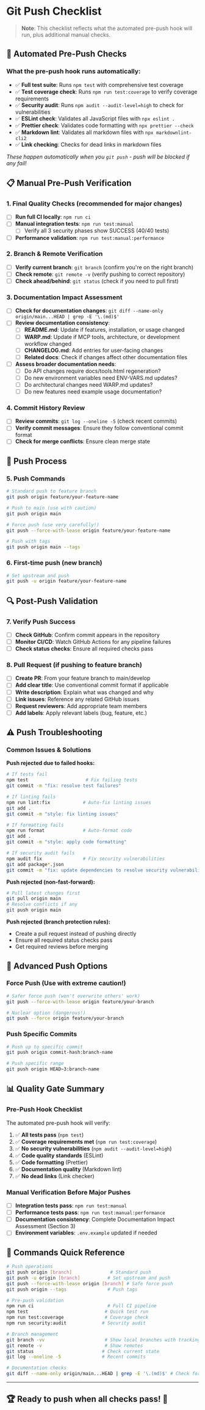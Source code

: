 # Git Push Checklist

> **Note**: This checklist reflects what the automated pre-push hook will run, plus additional manual checks.

## 🔄 Automated Pre-Push Checks

### **What the pre-push hook runs automatically:**

- ✅ **Full test suite**: Runs `npm test` with comprehensive test coverage
- ✅ **Test coverage check**: Runs `npm run test:coverage` to verify coverage requirements
- ✅ **Security audit**: Runs `npm audit --audit-level=high` to check for vulnerabilities
- ✅ **ESLint check**: Validates all JavaScript files with `npx eslint .`
- ✅ **Prettier check**: Validates code formatting with `npx prettier --check`
- ✅ **Markdown lint**: Validates all markdown files with `npx markdownlint-cli2`
- ✅ **Link checking**: Checks for dead links in markdown files

_These happen automatically when you `git push` - push will be blocked if any fail!_

## 📋 Manual Pre-Push Verification

### 1. **Final Quality Checks** (recommended for major changes)

- [ ] **Run full CI locally**: `npm run ci`
- [ ] **Manual integration tests**: `npm run test:manual`
  - [ ] Verify all 3 security phases show SUCCESS (40/40 tests)
- [ ] **Performance validation**: `npm run test:manual:performance`

### 2. **Branch & Remote Verification**

- [ ] **Verify current branch**: `git branch` (confirm you're on the right branch)
- [ ] **Check remote**: `git remote -v` (verify pushing to correct repository)
- [ ] **Check ahead/behind**: `git status` (check if you need to pull first)

### 3. **Documentation Impact Assessment**

- [ ] **Check for documentation changes**: `git diff --name-only origin/main...HEAD | grep -E '\.(md)$'`
- [ ] **Review documentation consistency**:
  - [ ] **README.md**: Update if features, installation, or usage changed
  - [ ] **WARP.md**: Update if MCP tools, architecture, or development workflow changed
  - [ ] **CHANGELOG.md**: Add entries for user-facing changes
  - [ ] **Related docs**: Check if changes affect other documentation files
- [ ] **Assess broader documentation needs**:
  - [ ] Do API changes require docs/tools.html regeneration?
  - [ ] Do new environment variables need ENV-VARS.md updates?
  - [ ] Do architectural changes need WARP.md updates?
  - [ ] Do new features need example usage documentation?

### 4. **Commit History Review**

- [ ] **Review commits**: `git log --oneline -5` (check recent commits)
- [ ] **Verify commit messages**: Ensure they follow conventional commit format
- [ ] **Check for merge conflicts**: Ensure clean merge state

## 🚀 Push Process

### 5. **Push Commands**

```bash
# Standard push to feature branch
git push origin feature/your-feature-name

# Push to main (use with caution)
git push origin main

# Force push (use very carefully!)
git push --force-with-lease origin feature/your-feature-name

# Push with tags
git push origin main --tags
```

### 6. **First-time push** (new branch)

```bash
# Set upstream and push
git push -u origin feature/your-feature-name
```

## 🔍 Post-Push Validation

### 7. **Verify Push Success**

- [ ] **Check GitHub**: Confirm commit appears in the repository
- [ ] **Monitor CI/CD**: Watch GitHub Actions for any pipeline failures
- [ ] **Check status checks**: Ensure all required checks pass

### 8. **Pull Request** (if pushing to feature branch)

- [ ] **Create PR**: From your feature branch to main/develop
- [ ] **Add clear title**: Use conventional commit format if applicable
- [ ] **Write description**: Explain what was changed and why
- [ ] **Link issues**: Reference any related GitHub issues
- [ ] **Request reviewers**: Add appropriate team members
- [ ] **Add labels**: Apply relevant labels (bug, feature, etc.)

## ⚠️ Push Troubleshooting

### Common Issues & Solutions

**Push rejected due to failed hooks:**

```bash
# If tests fail
npm test                     # Fix failing tests
git commit -m "fix: resolve test failures"

# If linting fails
npm run lint:fix            # Auto-fix linting issues
git add .
git commit -m "style: fix linting issues"

# If formatting fails
npm run format              # Auto-format code
git add .
git commit -m "style: apply code formatting"

# If security audit fails
npm audit fix               # Fix security vulnerabilities
git add package*.json
git commit -m "fix: update dependencies to resolve security vulnerabilities"
```

**Push rejected (non-fast-forward):**

```bash
# Pull latest changes first
git pull origin main
# Resolve conflicts if any
git push origin main
```

**Push rejected (branch protection rules):**

- Create a pull request instead of pushing directly
- Ensure all required status checks pass
- Get required reviews before merging

## 🔧 Advanced Push Options

### Force Push (Use with extreme caution!)

```bash
# Safer force push (won't overwrite others' work)
git push --force-with-lease origin feature/your-branch

# Nuclear option (dangerous!)
git push --force origin feature/your-branch
```

### Push Specific Commits

```bash
# Push up to specific commit
git push origin commit-hash:branch-name

# Push specific range
git push origin HEAD~3:branch-name
```

## 📊 Quality Gate Summary

### Pre-Push Hook Checklist

The automated pre-push hook will verify:

1. ✅ **All tests pass** (`npm test`)
2. ✅ **Coverage requirements met** (`npm run test:coverage`)
3. ✅ **No security vulnerabilities** (`npm audit --audit-level=high`)
4. ✅ **Code quality standards** (ESLint)
5. ✅ **Code formatting** (Prettier)
6. ✅ **Documentation quality** (Markdown lint)
7. ✅ **No dead links** (Link checker)

### Manual Verification Before Major Pushes

- [ ] **Integration tests pass**: `npm run test:manual`
- [ ] **Performance tests pass**: `npm run test:manual:performance`
- [ ] **Documentation consistency**: Complete Documentation Impact Assessment (Section 3)
- [ ] **Environment variables**: `.env.example` updated if needed

## 🔧 Commands Quick Reference

```bash
# Push operations
git push origin [branch]              # Standard push
git push -u origin [branch]          # Set upstream and push
git push --force-with-lease origin [branch] # Safe force push
git push origin --tags               # Push tags

# Pre-push validation
npm run ci                           # Full CI pipeline
npm test                            # Quick test run
npm run test:coverage               # Coverage check
npm run security:audit             # Security audit

# Branch management
git branch -vv                      # Show local branches with tracking
git remote -v                       # Show remotes
git status                         # Check current state
git log --oneline -5               # Recent commits

# Documentation checks
git diff --name-only origin/main...HEAD | grep -E '\.(md)$' # Check for doc changes
```

---

## 🏆 Ready to push when all checks pass! 🚀
